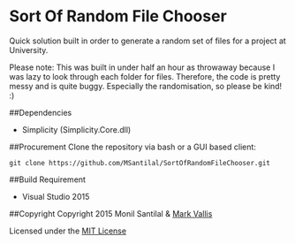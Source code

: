 # Sort Of Random File Chooser
Quick solution built in order to generate a random set of files for a project at University.

Please note: This was built in under half an hour as throwaway because I was lazy to look through each folder for files. Therefore, the code is pretty messy and is quite buggy. Especially the randomisation, so please be kind! :)

##Dependencies
* Simplicity (Simplicity.Core.dll)

##Procurement
Clone the repository via bash or a GUI based client:
```
git clone https://github.com/MSantilal/SortOfRandomFileChooser.git
```
##Build Requirement
* Visual Studio 2015

##Copyright
Copyright 2015 Monil Santilal & [Mark Vallis](https://github.com/MarkVee87)


Licensed under the [MIT License](https://github.com/MSantilal/SortOfRandomFileChooser/blob/master/LICENSE)

